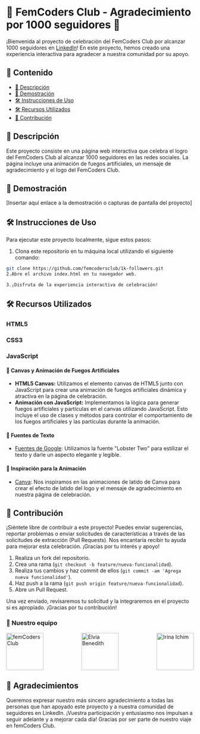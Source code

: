 # 🎉 FemCoders Club - Agradecimiento por 1000 seguidores 🎉

¡Bienvenida al proyecto de celebración del FemCoders Club por alcanzar 1000 seguidores en [LinkedIn](https://www.linkedin.com/company/fem-coders-club/)! En este proyecto, hemos creado una experiencia interactiva para agradecer a nuestra comunidad por su apoyo.

## 📝 Contenido

- [📄 Descripción](#descripción)
- [🎥 Demostración](#demostración)
- [🛠️ Instrucciones de Uso](#instrucciones-de-uso)
- [🛠️ Recursos Utilizados](#recursos-utilizados)
- [🙌 Contribución](#contribución)

## 📄 Descripción

Este proyecto consiste en una página web interactiva que celebra el logro del FemCoders Club al alcanzar 1000 seguidores en las redes sociales. La página incluye una animación de fuegos artificiales, un mensaje de agradecimiento y el logo del FemCoders Club.

## 🎥 Demostración

[Insertar aquí enlace a la demostración o capturas de pantalla del proyecto]

## 🛠️ Instrucciones de Uso

Para ejecutar este proyecto localmente, sigue estos pasos:

1. Clona este repositorio en tu máquina local utilizando el siguiente comando:

```bash
git clone https://github.com/femcodersclub/1k-followers.git
2.Abre el archivo index.html en tu navegador web.

3.¡Disfruta de la experiencia interactiva de celebración!
```

## 🛠️ Recursos Utilizados

### HTML5

### CSS3

### JavaScript

#### 🎨 Canvas y Animación de Fuegos Artificiales

- **HTML5 Canvas:** Utilizamos el elemento canvas de HTML5 junto con JavaScript para crear una animación de fuegos artificiales dinámica y atractiva en la página de celebración.
- **Animación con JavaScript:** Implementamos la lógica para generar fuegos artificiales y partículas en el canvas utilizando JavaScript. Esto incluye el uso de clases y métodos para controlar el comportamiento de los fuegos artificiales y las partículas durante la animación.

#### 📝 Fuentes de Texto

- [Fuentes de Google](https://fonts.google.com/): Utilizamos la fuente "Lobster Two" para estilizar el texto y darle un aspecto elegante y legible.

#### 🎨 Inspiración para la Animación

- [Canva](https://www.canva.com/): Nos inspiramos en las animaciones de latido de Canva para crear el efecto de latido del logo y el mensaje de agradecimiento en nuestra página de celebración.

## 🙌 Contribución

¡Siéntete libre de contribuir a este proyecto! Puedes enviar sugerencias, reportar problemas o enviar solicitudes de características a través de las solicitudes de extracción (Pull Requests). Nos encantaría recibir tu ayuda para mejorar esta celebración. ¡Gracias por tu interés y apoyo!

1. Realiza un fork del repositorio.
2. Crea una rama (`git checkout -b feature/nueva-funcionalidad`).
3. Realiza tus cambios y haz commit de ellos (`git commit -am 'Agrega nueva funcionalidad'`).
4. Haz push a la rama (`git push origin feature/nueva-funcionalidad`).
5. Abre un Pull Request.

Una vez enviado, revisaremos tu solicitud y la integraremos en el proyecto si es apropiado. ¡Gracias por tu contribución!

### 👭 Nuestro equipo

<div style="display: flex; justify-content: space-between;">
    <img src="https://avatars.githubusercontent.com/u/158848998?v=4" alt="femCoders Club" width="100px">
    <img src="https://avatars.githubusercontent.com/u/116598037?v=4" alt="Elvia Benedith" alt="Elvia Benedith" width="100px">
    <img src="https://avatars.githubusercontent.com/u/116598037?v=4" alt="Irina Ichim" width="100px">
</div>


## 🙏 Agradecimientos

Queremos expresar nuestro más sincero agradecimiento a todas las personas que han apoyado este proyecto y a nuestra comunidad de seguidores en LinkedIn. ¡Vuestra participación y entusiasmo nos impulsan a seguir adelante y a mejorar cada día! Gracias por ser parte de nuestro viaje en femCoders Club.

